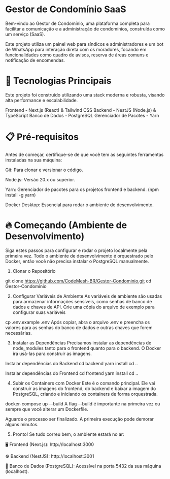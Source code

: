 # Gestor de Condomínio SaaS

Bem-vindo ao Gestor de Condomínio, uma plataforma completa para facilitar a comunicação e a administração de condomínios, construída como um serviço (SaaS).

Este projeto utiliza um painel web para síndicos e administradores e um bot de WhatsApp para interação direta com os moradores, focando em funcionalidades como quadro de avisos, reserva de áreas comuns e notificação de encomendas.

# 🚀 Tecnologias Principais

Este projeto foi construído utilizando uma stack moderna e robusta, visando alta performance e escalabilidade.

Frontend - Next.js (React) & Tailwind CSS
Backend - NestJS (Node.js) & TypeScript
Banco de Dados - PostgreSQL
Gerenciador de Pacotes - Yarn

# 📋 Pré-requisitos

Antes de começar, certifique-se de que você tem as seguintes ferramentas instaladas na sua máquina:

Git: Para clonar e versionar o código.

Node.js: Versão 20.x ou superior.

Yarn: Gerenciador de pacotes para os projetos frontend e backend. (npm install -g yarn)

Docker Desktop: Essencial para rodar o ambiente de desenvolvimento.

# 🔥 Começando (Ambiente de Desenvolvimento)

Siga estes passos para configurar e rodar o projeto localmente pela primeira vez. Todo o ambiente de desenvolvimento é orquestrado pelo Docker, então você não precisa instalar o PostgreSQL manualmente.

1. Clonar o Repositório

git clone https://github.com/CodeMesh-BR/Gestor-Condominio.git
cd Gestor-Condominio

2. Configurar Variáveis de Ambiente
   As variáveis de ambiente são usadas para armazenar informações sensíveis, como senhas de banco de dados e chaves de API. Crie uma cópia do arquivo de exemplo para configurar suas variáveis

cp .env.example .env
Após copiar, abra o arquivo .env e preencha os valores para as senhas do banco de dados e outras chaves que forem necessárias.

3. Instalar as Dependências
   Precisamos instalar as dependências de node_modules tanto para o frontend quanto para o backend. O Docker irá usá-las para construir as imagens.

Instalar dependências do Backend
cd backend
yarn install
cd ..

Instalar dependências do Frontend
cd frontend
yarn install
cd ..

4. Subir os Containers com Docker
   Este é o comando principal. Ele vai construir as imagens do frontend, do backend e baixar a imagem do PostgreSQL, criando e iniciando os containers de forma orquestrada.

docker-compose up --build
A flag --build é importante na primeira vez ou sempre que você alterar um Dockerfile.

Aguarde o processo ser finalizado. A primeira execução pode demorar alguns minutos.

5. Pronto!
   Se tudo correu bem, o ambiente estará no ar:

🖥️ Frontend (Next.js): http://localhost:3000

⚙️ Backend (NestJS): http://localhost:3001

🐘 Banco de Dados (PostgreSQL): Acessível na porta 5432 da sua máquina (localhost).
